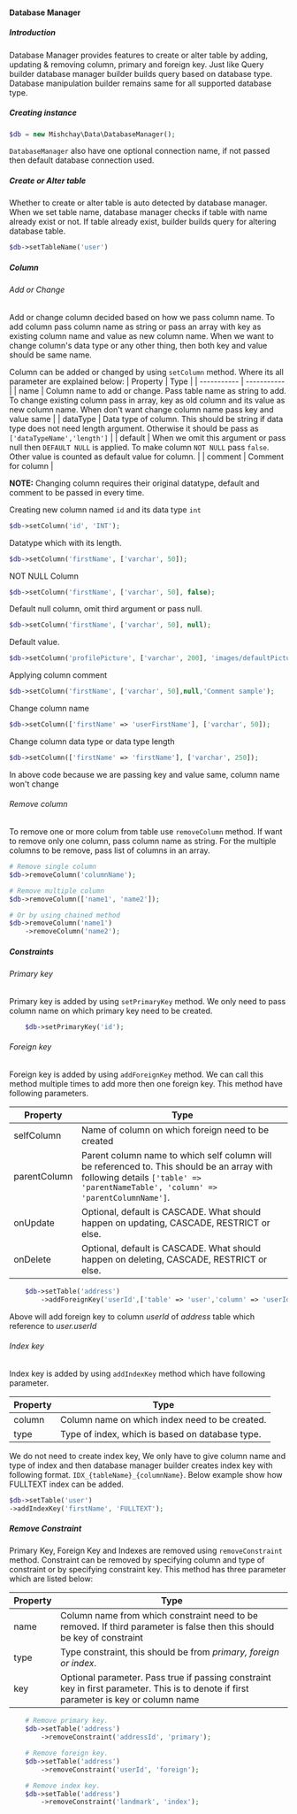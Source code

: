 #### Database Manager

##### Introduction

Database Manager provides features to create or alter table by adding, updating & removing column, primary and foreign key. Just like Query builder database manager builder builds query based on database type. Database manipulation builder remains same for all supported database type.

##### Creating instance
```php
$db = new Mishchay\Data\DatabaseManager();
```
`DatabaseManager` also have one optional connection name, if not passed then default database connection used.

##### Create or Alter table

Whether to create or alter table is auto detected by database manager. When we set table name, database manager checks if table with name already exist or not. If table already exist, builder builds query for altering database table.
```php
$db->setTableName('user')
```
##### Column

###### Add or Change

Add or change column decided based on how we pass column name. To add column pass column name as string or pass an array with key as existing column name and value as new column name. When we want to change column's data type or any other thing, then both key and value should be same name.

Column can be added or changed by using `setColumn` method. Where its all parameter are explained below:
| Property    | Type        |
| ----------- | ----------- |
| name | Column name to add or change. Pass table name as string to add. To change existing column pass in array, key as old column and its value as new column name. When don't want change column name pass key and value same |
| dataType | Data type of column. This should be string if data type does not need length argument. Otherwise it should be pass as `['dataTypeName','length']`  |
| default | When we omit this argument or pass null then `DEFAULT NULL` is applied. To make column `NOT NULL` pass `false`. Other value is counted as default value for column. |
| comment | Comment for column |

**NOTE:** Changing column requires their original datatype, default and comment to be passed in every time.

Creating new column named `id` and its data type `int`
```php
$db->setColumn('id', 'INT');
```

Datatype which with its length.

```php
$db->setColumn('firstName', ['varchar', 50]);
```

NOT NULL Column

```php
$db->setColumn('firstName', ['varchar', 50], false);
```

Default null column, omit third argument or pass null.

```php
$db->setColumn('firstName', ['varchar', 50], null);
```

Default value.

```php
$db->setColumn('profilePicture', ['varchar', 200], 'images/defaultPicture.jpg');
```

Applying column comment

```php
$db->setColumn('firstName', ['varchar', 50],null,'Comment sample');
```

Change column name

```php
$db->setColumn(['firstName' => 'userFirstName'], ['varchar', 50]);
```

Change column data type or data type length
```php
$db->setColumn(['firstName' => 'firstName'], ['varchar', 250]);
```

In above code because we are passing key and value same, column name won't change

###### Remove column
To remove one or more colum from table use `removeColumn` method. If want to remove only one column, pass column name as string. For the multiple columns to be remove, pass list of columns in an array.
```php
# Remove single column
$db->removeColumn('columnName');

# Remove multiple column
$db->removeColumn(['name1', 'name2']);

# Or by using chained method
$db->removeColumn('name1')
    ->removeColumn('name2');
```
##### Constraints

###### Primary key

Primary key is added by using `setPrimaryKey` method. We only need to pass column name on which primary key need to be created.
```php
    $db->setPrimaryKey('id');
```
###### Foreign key

Foreign key is added by using `addForeignKey` method. We can call this method multiple times to add more then one foreign key. This method have following parameters.

| Property    | Type        |
| ----------- | ----------- |
| selfColumn | Name of column on which foreign need to be created |
| parentColumn | Parent column name to which self column will be referenced to. This should be an array with following details `['table' => 'parentNameTable', 'column' => 'parentColumnName']`. |
| onUpdate | Optional, default is CASCADE. What should happen on updating, CASCADE, RESTRICT or else. |
| onDelete | Optional, default is CASCADE. What should happen on deleting, CASCADE, RESTRICT or else. |


```php
    $db->setTable('address')
        ->addForeignKey('userId',['table' => 'user','column' => 'userId'],'CASCADE', 'CASCADE');
```

Above will add foreign key to column _userId_ of _address_ table which reference to _user.userId_

###### Index key

Index key is added by using `addIndexKey` method which have following parameter.

| Property    | Type        |
| ----------- | ----------- |
| column | Column name on which index need to be created. |
| type | Type of index, which is based on database type. |

We do not need to create index key, We only have to give column name and type of index and then database manager builder creates index key with following format. `IDX_{tableName}_{columnName}`. Below example show how FULLTEXT index can be added.
```php
$db->setTable('user')
->addIndexKey('firstName', 'FULLTEXT');
```
##### Remove Constraint

Primary Key, Foreign Key and Indexes are removed using `removeConstraint` method. Constraint can be removed by specifying column and type of constraint or by specifying constraint key. This method has three parameter which are listed below:

| Property    | Type        |
| ----------- | ----------- |
| name | Column name from which constraint need to be removed. If third parameter is false then this should be key of constraint |
| type | Type constraint, this should be from _primary, foreign or index_. |
| key | Optional parameter. Pass true if passing constraint key in first parameter. This is to denote if first parameter is key or column name |

```php
    # Remove primary key.
    $db->setTable('address')
        ->removeConstraint('addressId', 'primary');

    # Remove foreign key.
    $db->setTable('address')
        ->removeConstraint('userId', 'foreign');

    # Remove index key.
    $db->setTable('address')
        ->removeConstraint('landmark', 'index');
```